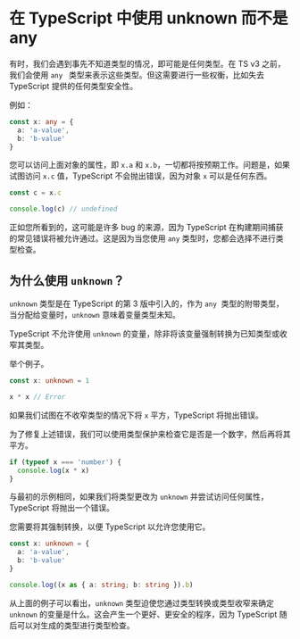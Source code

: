 # 在 TypeScript 中使用 unknown 而不是 any

有时，我们会遇到事先不知道类型的情况，即可能是任何类型。在 TS v3 之前，我们会使用 `any ` 类型来表示这些类型。但这需要进行一些权衡，比如失去 TypeScript 提供的任何类型安全性。

例如：

```ts
const x: any = {
  a: 'a-value',
  b: 'b-value'
}
```

您可以访问上面对象的属性，即 `x.a` 和 `x.b`，一切都将按预期工作。问题是，如果试图访问 `x.c` 值，TypeScript 不会抛出错误，因为对象 `x` 可以是任何东西。

```ts
const c = x.c

console.log(c) // undefined
```

正如您所看到的，这可能是许多 bug 的来源，因为 TypeScript 在构建期间捕获的常见错误将被允许通过。这是因为当您使用 `any` 类型时，您都会选择不进行类型检查。

## 为什么使用 `unknown`？

`unknown` 类型是在 TypeScript 的第 3 版中引入的，作为 `any`  类型的附带类型，当分配给变量时，`unknown` 意味着变量类型未知。

TypeScript 不允许使用 `unknown` 的变量，除非将该变量强制转换为已知类型或收窄其类型。

举个例子。

```ts
const x: unknown = 1

x * x // Error
```

如果我们试图在不收窄类型的情况下将 `x` 平方，TypeScript 将抛出错误。

为了修复上述错误，我们可以使用类型保护来检查它是否是一个数字，然后再将其平方。

```ts
if (typeof x === 'number') {
  console.log(x * x)
}
```

与最初的示例相同，如果我们将类型更改为 `unknown` 并尝试访问任何属性，TypeScript 将抛出一个错误。

您需要将其强制转换，以便 TypeScript 以允许您使用它。

```ts
const x: unknown = {
  a: 'a-value',
  b: 'b-value'
}

console.log((x as { a: string; b: string }).b)
```

从上面的例子可以看出，`unknown` 类型迫使您通过类型转换或类型收窄来确定 `unknown` 的变量是什么。这会产生一个更好、更安全的程序，因为 TypeScript 随后可以对生成的类型进行类型检查。
